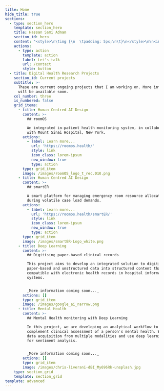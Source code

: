 ```yaml
---
title: Home
hide_title: true
sections:
  - type: section_hero
    template: section_hero
    title: Hassan Sami Adnan
    section_id: hero
    content: "<style>\n\timg {\n  \tpadding: 5px;\n\t}\n</style>\n\n<img src=\"/images/sami_.png\" align=\"right\">\n\n\n- Associate of _The Royal Society for Public Health, UK_  \n- Co-founder of [_Collectivize Health_](https://collectivize.health)\n- Member of the _European AI Alliance_  \n\nHi! I'm a healthcare professional and developer of Digital Health solutions. My current area of focus is _Human Centred AI Design_, with particular interest in digital transformation and automation of clinical workflows.\n\nMy other research interests and expertise are in Electronic Health Records and its regulatory aspects; along with Biobanking, Medical Ethics, Patient Data Privacy, and the application of artificial intelligence of big data in healthcare research/systems.\n\nI see great value in emerging health technologies, but we need to develop them in a purposeful manner with urgent considerations regarding safety, trustworthiness, and patient centredness."
    actions:
      - type: action
        template: action
        label: Let's talk
        url: /contact
        style: button
  - title: Digital Health Research Projects
    section_id: Current projects
    subtitle: >-
      These are current ongoing projects that I am working on. More information
      will be available soon.
    col_number: three
    is_numbered: false
    grid_items:
      - title: Human Centred AI Design
        content: >-
          ## roomOS

          An integrated in-patient health monitoring system, in collaboration
          with Mount Sinai Hospital, New York.
        actions:
          - label: Learn more...
            url: 'https://roomos.health/'
            style: link
            icon_class: lorem-ipsum
            new_window: true
            type: action
        type: grid_item
        image: /images/roomOS_logo_t_rec.010.png
      - title: Human Centred AI Design
        content: >-
          ## smartER

          A smart platform for managing emergency room resource allocation
          during volatile case load demands.
        actions:
          - label: Learn more...
            url: 'https://roomos.health/smartER/'
            style: link
            icon_class: lorem-ipsum
            new_window: true
            type: action
        type: grid_item
        image: /images/smartER-Logo_white.png
      - title: Deep Learning
        content: >-
          ## Digitising paper-based clinical records

          This project aims to develop an integrated solution to digitise
          paper-based and unstructured data into structured content that is
          compatible with electronic health records in hospital information
          systems.


          _More information coming soon..._
        actions: []
        type: grid_item
        image: /images/google_ai_narrow.png
      - title: Mental Health
        content: >-
          ## Mental Health monitoring with Deep Learning

          In this project, we are developing an analytical workflow to
          complement clinical assessment of a person's mental health. We explore
          data acquisition from multiple modalities and use deep learning tools
          for sentiment analysis.


          _More information coming soon..._
        actions: []
        type: grid_item
        image: /images/chris-liverani-dBI_My696Rk-unsplash.jpg
    type: section_grid
    template: section_grid
template: advanced
---
```

